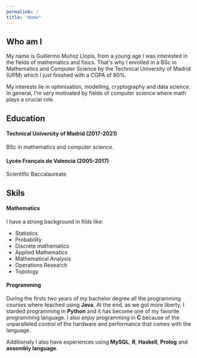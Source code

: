 ```yaml
---
permalink: /
title: "Home"
---
```



## Who am I

My name is Guillermo Muñoz Llopis, from a young age I was interested in the fields of mathematics and fisics.
That's why I enrolled in a BSc in Mathematics and Computer Science by the Technical University of Madrid (UPM) which I just finished with a CGPA of 80%.

My interests lie in optimisation, modelling, cryptography and data science. 
In general, I'm very motivated by fields of computer science where math plays a crucial role.

## Education

#### Technical University of Madrid (2017-2021)

BSc in mathematics and computer science.

#### Lycée Français de Valencia (2005-2017)

Scientific Baccalaureate

## Skils

#### Mathematics

I have a strong background in filds like:

- Statistics 
- Probability
- Discrete mathematics
- Applied Mathematics
- Mathematical Analysis
- Operations Research
- Topology


#### Programming

During the firsts two years of my bachelor degree all the programming courses where teached using __Java__. 
At the end, as we got more liberty, I starded programming in __Python__ and it has become one of my favorite programming language.
I also enjoy programming in __C__ because of the unparalleled control of the hardware and performance that comes with the language.

Additionaly I also have experiences using __MySQL__, __R__, __Haskell__, __Prolog__ and __assembly language__. 
